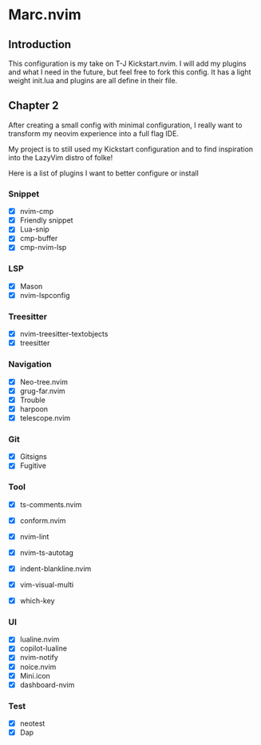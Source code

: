 # Marc.nvim
## Introduction
This configuration is my take on T-J Kickstart.nvim. I will add my plugins and what I need in the future, but feel free to fork this config. It has a light weight init.lua and plugins are all define in their file. 

## Chapter 2 
After creating a small config with minimal configuration, I really want to transform my neovim experience into a full flag IDE.

My project is to still used my Kickstart configuration and to find inspiration into the LazyVim distro of folke!

Here is a list of plugins I want to better configure or install

### Snippet
- [x] nvim-cmp 
- [X] Friendly snippet 
- [X] Lua-snip
- [X] cmp-buffer
- [X] cmp-nvim-lsp

### LSP
- [X] Mason
- [X] nvim-lspconfig

### Treesitter
- [X] nvim-treesitter-textobjects
- [X] treesitter

### Navigation
- [X] Neo-tree.nvim
- [X] grug-far.nvim
- [X] Trouble
- [X] harpoon
- [X] telescope.nvim

### Git
- [X] Gitsigns
- [X] Fugitive

### Tool
- [X] ts-comments.nvim
- [X] conform.nvim
- [X] nvim-lint
- [X] nvim-ts-autotag
- [X] indent-blankline.nvim
- [X] vim-visual-multi 
- [X] which-key


### UI
- [X] lualine.nvim
- [X] copilot-lualine
- [X] nvim-notify
- [X] noice.nvim
- [X] Mini.icon
- [X] dashboard-nvim

### Test
- [X] neotest
- [X] Dap

